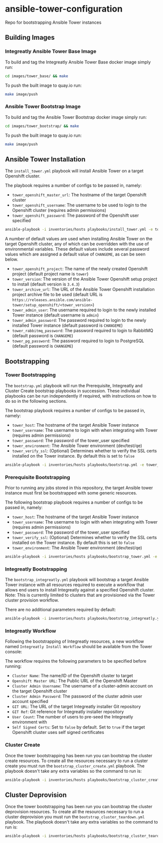 # ansible-tower-configuration

Repo for bootstrapping Ansible Tower instances

## Building Images

### Integreatly Ansible Tower Base Image

To build and tag the Integreatly Ansible Tower Base docker image simply run:

```bash
cd images/tower_base/ && make
```

To push the built image to quay.io run:

```bash
make image/push
``` 

### Ansible Tower Bootstrap Image

To build and tag the Ansible Tower Bootstrap docker image simply run:

```bash
cd images/tower_bootstrap/ && make
```

To push the built image to quay.io run:

```bash
make image/push
``` 

## Ansible Tower Installation

The `install_tower.yml` playbook will install Ansible Tower on a target Openshift cluster.

The playbook requires a number of configs to be passed in, namely:

* `tower_openshift_master_url`: The hostname of the target Openshift cluster
* `tower_openshift_username`: The username to be used to login to the Openshift cluster (requires admin permissions)
* `tower_openshift_password`: The password of the Openshift user specified

```bash
ansible-playbook -i inventories/hosts playbooks/install_tower.yml -e tower_openshift_master_url=<tower_openshift_master_url> -e tower_openshift_username=<tower_openshift_username> -e tower_openshift_password=<tower_openshift_password>
```

A number of default values are used when installing Ansible Tower on the target Openshift cluster, any of which can be overridden with the use of environmental variables. These default values include several password values which are assigned a default value of `CHANGEME`, as can be seen below.

* `tower_openshift_project`: The name of the newly created Openshift project (default project name is `tower`)
* `tower_version`: The version of the Ansible Tower Openshift setup project to install (default version is `3.4.3`)
* `tower_archive_url`: The URL of the Ansible Tower Openshift installation project archive file to be used (default URL is `https://releases.ansible.com/ansible-tower/setup_openshift/<tower_version>`)
* `tower_admin_user`: The username required to login to the newly installed Tower instance (default username is `admin`)
* `tower_admin_password`: The password required to login to the newly installed Tower instance (default password is `CHANGEME`)
* `tower_rabbitmq_password`: The password required to login to RabbitMQ (default password is `CHANGEME`)
* `tower_pg_password`: The password required to login to PostgreSQL (default password is `CHANGEME`)

## Bootstrapping

### Tower Bootstrapping

The `bootstrap.yml` playbook will run the Prerequisite, Integreatly and Cluster Create bootstrap playbooks in succession. These individual playbooks can be run independently if required, with instructions on how to do so in the following sections.

The bootstrap playbook requires a number of configs to be passed in, namely:

* `tower_host`: The hostname of the target Ansible Tower instance
* `tower_username`: The username to login with when integrating with Tower (requires admin permissions)
* `tower_password`: The password of the tower_user specified
* `tower_environment`: The Ansible Tower environment (dev/test/qe)
* `tower_verify_ssl`: (Optional) Determines whether to verify the SSL certs installed on the Tower instance. By default this is set to `false`

```bash
ansible-playbook -i inventories/hosts playbooks/bootstrap.yml -e tower_host=<tower-host> -e tower_username=<tower-username> -e tower_password=<tower-password> -e tower_environment=<tower-environment>
```

### Prerequisite Bootstrapping

Prior to running any jobs stored in this repository, the target Ansible tower instance must first be bootstrapped with some generic resources.

The following bootstrap playbook requires a number of configs to be passed in, namely:

* `tower_host`: The hostname of the target Ansible Tower instance
* `tower_username`: The username to login with when integrating with Tower (requires admin permissions)
* `tower_password`: The password of the tower_user specified
* `tower_verify_ssl`: (Optional) Determines whether to verify the SSL certs installed on the Tower instance. By default this is set to `false`
* `tower_environment`: The Ansible Tower environment (dev/test/qe)

```bash
ansible-playbook -i inventories/hosts playbooks/bootstrap_tower.yml -e tower_host=<tower-host> -e tower_username=<tower-username> -e tower_password=<tower-password> -e tower_environment=<tower-environment>
```

### Integreatly Bootstrapping

The `bootstrap_integreatly.yml` playbook will bootstrap a target Ansible Tower instance with all resources required to execute a workflow that allows end users to install Integreatly against a specified Openshift cluster. Note: This is currently limited to clusters that are provisioned via the Tower cluster provision workflow.

There are no additional parameters required by default:

```bash
ansible-playbook -i inventories/hosts playbooks/bootstrap_integreatly.yml
```

### Integreatly Workflow

Following the bootstrapping of Integreatly resources, a new workflow named `Integreatly Install Workflow` should be available from the Tower console:

The workflow requires the following parameters to be specified before running:

* `Cluster Name`: The name/ID of the Openshift cluster to target
* `Openshift Master URL`: The Public URL of the Openshift Master
* `Cluster Admin Username`: The username of a cluster-admin account on the target Openshift cluster
* `Cluster Admin Password`: The password of the cluster admin user account specified
* `GIT URL`: The URL of the target Integreatly installer Git repository
* `GIT Ref`: Git reference for Integreatly installer repository
* `User Count`: The number of users to pre-seed the Integreatly environment with
* `Self Signed Certs`: Set to `false` by default. Set to `true` if the target Openshift cluster uses self signed certificates

### Cluster Create

Once the tower bootstrapping has been run you can bootstrap the cluster create resources. To create all the resources necessary to run a cluster create you must run the `bootstrap_cluster_create.yml` playbook. The playbook doesn't take any extra variables so the command to run is:

```bash
ansible-playbook -i inventories/hosts playbooks/bootstrap_cluster_create.yml
```

## Cluster Deprovision

Once the tower bootstrapping has been run you can bootstrap the cluster deprovision resources. To create all the resources necessary to run a cluster deprovision you must run the `bootstrap_cluster_teardown.yml` playbook. The playbook doesn't take any extra variables so the command to run is:

```bash
ansible-playbook -i inventories/hosts playbooks/bootstrap_cluster_teardown.yml
```